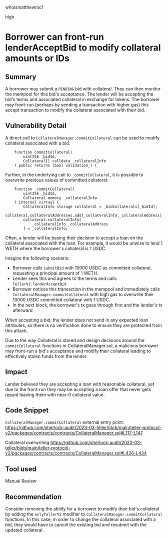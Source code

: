 whoismatthewmc1

high

# Borrower can front-run lenderAcceptBid to modify collateral amounts or IDs

## Summary
A borrower may submit a `PENDING` bid with collateral.
They can then monitor the mempool for this bid's acceptance.
The lender will be accepting the bid's terms and associated collateral in exchange for tokens.
The borrower may front-run (perhaps by sending a transaction with higher gas) this accept transaction to modify the collateral associated with their bid.

## Vulnerability Detail
A direct call to `CollateralManager.commitCollateral` can be used to modify collateral associated with a bid.
```solidity
    function commitCollateral(
        uint256 _bidId,
        Collateral[] calldata _collateralInfo
    ) public returns (bool validation_) {
```

Further, in the underlying call to `_commitCollateral`, it is possible to overwrite previous values of committed collateral:
```solidity
    function _commitCollateral(
        uint256 _bidId,
        Collateral memory _collateralInfo
    ) internal virtual {
        CollateralInfo storage collateral = _bidCollaterals[_bidId];
        collateral.collateralAddresses.add(_collateralInfo._collateralAddress);
        collateral.collateralInfo[
            _collateralInfo._collateralAddress
        ] = _collateralInfo;
```

Often, a lender will be basing their decision to accept a loan on the collateral associated with the loan.
For example, it would be unwise to lend 1 WETH where the borrower's collateral is 1 USDC.

Imagine the following scenario:
- Borrower calls `submitBid` with 10000 USDC as committed collateral, requesting a principal amount of 1 WETH.
- Lender sees this and agrees to the terms and calls `TellerV2.lenderAcceptBid`
- Borrower notices this transaction in the mempool and immediately calls `CollateralManager.commitCollateral` with high gas to overwrite their 10000 USDC committed collateral with 1 USDC.
- In the next block, the borrower's tx goes through first and the lender's tx afterward

When accepting a bid, the lender does not send in any expected loan attributes, so there is no verification done to ensure they are protected from this attack.

Due to the way Collateral is stored and design decisions around the `commitCollateral` functions in CollateralManager.sol, a malicious borrower may front-run a bid's acceptance and modify their collateral leading to effectively stolen funds from the lender.

## Impact
Lender believes they are accepting a loan with reasonable collateral, yet due to the front-run they may be accepting a loan offer that never gets repaid leaving them with near-0 collateral value.

## Code Snippet
`CollateralManager.commitCollateral` external entry point:
https://github.com/sherlock-audit/2023-03-teller/blob/main/teller-protocol-v2/packages/contracts/contracts/CollateralManager.sol#L117-L147

Collateral overwriting
https://github.com/sherlock-audit/2023-03-teller/blob/main/teller-protocol-v2/packages/contracts/contracts/CollateralManager.sol#L426-L434

## Tool used
Manual Review

## Recommendation
Consider removing the ability for a borrower to modify their bid's collateral by adding the `onlyTellerV2` modifier to `CollateralManager.commitCollateral` functions. In this case, in order to change the collateral associated with a bid, they would have to cancel the existing bid and resubmit with the updated collateral.